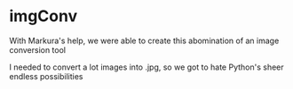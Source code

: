 # imgConv
With Markura's help, we were able to create this abomination of an image conversion tool

I needed to convert a lot images into .jpg, so we got to hate Python's sheer endless possibilities
